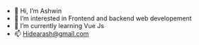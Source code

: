 - 👋 Hi, I’m Ashwin
- 👀 I’m interested in Frontend and backend web developement
- 🌱 I’m currently learning Vue Js
- 📫 Hidearash@gmail.com

<!---
Ryzen1998/Ryzen1998 is a ✨ special ✨ repository because its `README.md` (this file) appears on your GitHub profile.
You can click the Preview link to take a look at your changes.
--->
